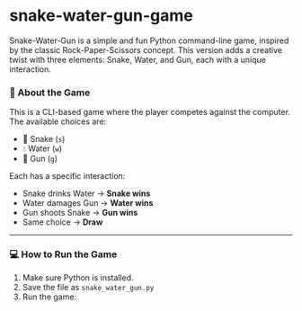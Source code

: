 # snake-water-gun-game
Snake-Water-Gun is a simple and fun Python command-line game, inspired by the classic Rock-Paper-Scissors concept. This version adds a creative twist with three elements: Snake, Water, and Gun, each with a unique interaction.

### 📝 About the Game
This is a CLI-based game where the player competes against the computer. The available choices are:
- 🐍 Snake (`s`)
- 💧 Water (`w`)
- 🔫 Gun (`g`)

Each has a specific interaction:
- Snake drinks Water → **Snake wins**
- Water damages Gun → **Water wins**
- Gun shoots Snake → **Gun wins**
- Same choice → **Draw**

---

### 💻 How to Run the Game

1. Make sure Python is installed.
2. Save the file as `snake_water_gun.py`
3. Run the game:
   ```bash
